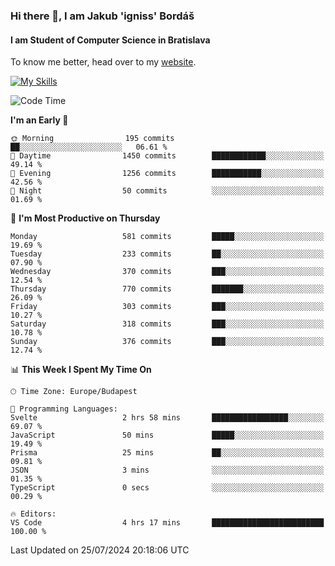 ### Hi there 👋, I am Jakub 'igniss' Bordáš

#### I am Student of Computer Science in Bratislava
To know me better, head over to my [website](https://bordas.sk).

[![My Skills](https://skillicons.dev/icons?i=js,html,css,figma,svelte,java,kotlin,python,postgresql,typescript,nest,nodejs)](https://bordas.sk)


<!--START_SECTION:waka-->
![Code Time](http://img.shields.io/badge/Code%20Time-1%2C493%20hrs%205%20mins-blue)

**I'm an Early 🐤** 

```text
🌞 Morning                195 commits         ██░░░░░░░░░░░░░░░░░░░░░░░   06.61 % 
🌆 Daytime                1450 commits        ████████████░░░░░░░░░░░░░   49.14 % 
🌃 Evening                1256 commits        ███████████░░░░░░░░░░░░░░   42.56 % 
🌙 Night                  50 commits          ░░░░░░░░░░░░░░░░░░░░░░░░░   01.69 % 
```
📅 **I'm Most Productive on Thursday** 

```text
Monday                   581 commits         █████░░░░░░░░░░░░░░░░░░░░   19.69 % 
Tuesday                  233 commits         ██░░░░░░░░░░░░░░░░░░░░░░░   07.90 % 
Wednesday                370 commits         ███░░░░░░░░░░░░░░░░░░░░░░   12.54 % 
Thursday                 770 commits         ███████░░░░░░░░░░░░░░░░░░   26.09 % 
Friday                   303 commits         ███░░░░░░░░░░░░░░░░░░░░░░   10.27 % 
Saturday                 318 commits         ███░░░░░░░░░░░░░░░░░░░░░░   10.78 % 
Sunday                   376 commits         ███░░░░░░░░░░░░░░░░░░░░░░   12.74 % 
```


📊 **This Week I Spent My Time On** 

```text
🕑︎ Time Zone: Europe/Budapest

💬 Programming Languages: 
Svelte                   2 hrs 58 mins       █████████████████░░░░░░░░   69.07 % 
JavaScript               50 mins             █████░░░░░░░░░░░░░░░░░░░░   19.49 % 
Prisma                   25 mins             ██░░░░░░░░░░░░░░░░░░░░░░░   09.81 % 
JSON                     3 mins              ░░░░░░░░░░░░░░░░░░░░░░░░░   01.35 % 
TypeScript               0 secs              ░░░░░░░░░░░░░░░░░░░░░░░░░   00.29 % 

🔥 Editors: 
VS Code                  4 hrs 17 mins       █████████████████████████   100.00 % 
```


 Last Updated on 25/07/2024 20:18:06 UTC
<!--END_SECTION:waka-->
